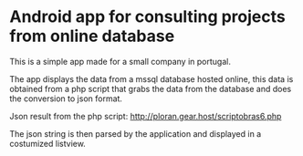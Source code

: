 # Android app for consulting projects from online database

This is a simple app made for a small company in portugal.

The app displays the data from a mssql database hosted online, this data is obtained from a php script that 
grabs the data from the database and does the conversion to json format.

Json result from the php script: http://ploran.gear.host/scriptobras6.php

The json string is then parsed by the application and displayed in a costumized listview.

